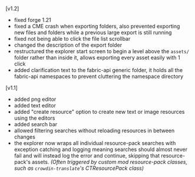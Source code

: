 [v1.2]
- fixed forge 1.21
- fixed a CME crash when exporting folders, also prevented exporting new files and folders while a previous large export is still running
- fixed not being able to click the file list scrollbar
- changed the description of the export folder
- restructured the explorer start screen to begin a level above the `assets/` folder rather than inside it, allows exporting every asset easily with 1 click
- added clarification text to the fabric-api generic folder, it holds all the fabric-api namespaces to prevent cluttering the namespace directory

[v1.1]
- added png editor
- added text editor
- added "create resource" option to create new text or image resources using the editors
- added search bar
- allowed filtering searches without reloading resources in between changes
- the explorer now wraps all individual resource-pack searches with exception catching and logging meaning searches should
almost never fail and will instead log the error and continue, skipping that resource-pack's assets. *(Often triggered by custom mod resource-pack classes, such as `crowdin-translate`'s CTResourcePack class)*